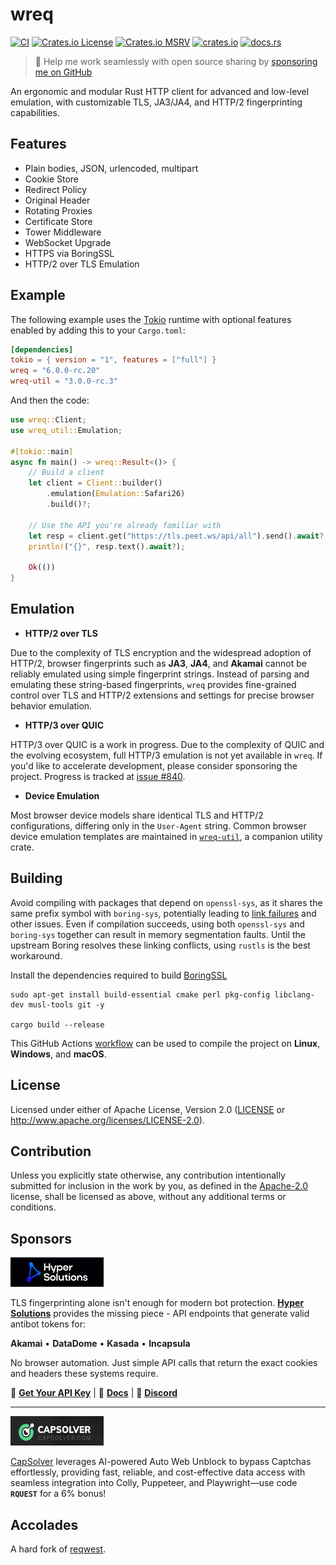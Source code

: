 # wreq

[![CI](https://github.com/0x676e67/wreq/actions/workflows/ci.yml/badge.svg)](https://github.com/0x676e67/wreq/actions/workflows/ci.yml)
[![Crates.io License](https://img.shields.io/crates/l/wreq)](./LICENSE)
[![Crates.io MSRV](https://img.shields.io/crates/msrv/wreq?logo=rust)](https://crates.io/crates/wreq)
[![crates.io](https://img.shields.io/crates/v/wreq.svg?logo=rust)](https://crates.io/crates/wreq)
[![docs.rs](https://img.shields.io/docsrs/wreq?color=blue&logo=rust)](https://docs.rs/wreq)

> 🚀 Help me work seamlessly with open source sharing by [sponsoring me on GitHub](https://github.com/0x676e67/0x676e67/blob/main/SPONSOR.md)

An ergonomic and modular Rust HTTP client for advanced and low-level emulation, with customizable TLS, JA3/JA4, and HTTP/2 fingerprinting capabilities.

## Features

- Plain bodies, JSON, urlencoded, multipart
- Cookie Store
- Redirect Policy
- Original Header
- Rotating Proxies
- Certificate Store
- Tower Middleware
- WebSocket Upgrade
- HTTPS via BoringSSL
- HTTP/2 over TLS Emulation

## Example

The following example uses the [Tokio](https://tokio.rs) runtime with optional features enabled by adding this to your `Cargo.toml`:

```toml
[dependencies]
tokio = { version = "1", features = ["full"] }
wreq = "6.0.0-rc.20"
wreq-util = "3.0.0-rc.3"
```

And then the code:

```rust
use wreq::Client;
use wreq_util::Emulation;

#[tokio::main]
async fn main() -> wreq::Result<()> {
    // Build a client
    let client = Client::builder()
        .emulation(Emulation::Safari26)
        .build()?;

    // Use the API you're already familiar with
    let resp = client.get("https://tls.peet.ws/api/all").send().await?;
    println!("{}", resp.text().await?);

    Ok(())
}
```

## Emulation

- **HTTP/2 over TLS**

Due to the complexity of TLS encryption and the widespread adoption of HTTP/2, browser fingerprints such as **JA3**, **JA4**, and **Akamai** cannot be reliably emulated using simple fingerprint strings. Instead of parsing and emulating these string-based fingerprints, `wreq` provides fine-grained control over TLS and HTTP/2 extensions and settings for precise browser behavior emulation.

- **HTTP/3 over QUIC**

HTTP/3 over QUIC is a work in progress. Due to the complexity of QUIC and the evolving ecosystem, full HTTP/3 emulation is not yet available in `wreq`. If you'd like to accelerate development, please consider sponsoring the project. Progress is tracked at [issue #840](https://github.com/0x676e67/wreq/issues/840).

- **Device Emulation**

Most browser device models share identical TLS and HTTP/2 configurations, differing only in the `User-Agent` string. Common browser device emulation templates are maintained in [`wreq-util`](https://github.com/0x676e67/wreq-util), a companion utility crate.

## Building

Avoid compiling with packages that depend on `openssl-sys`, as it shares the same prefix symbol with `boring-sys`, potentially leading to [link failures](https://github.com/cloudflare/boring/issues/197) and other issues. Even if compilation succeeds, using both `openssl-sys` and `boring-sys` together can result in memory segmentation faults. Until the upstream Boring resolves these linking conflicts, using `rustls` is the best workaround.

Install the dependencies required to build [BoringSSL](https://github.com/google/boringssl/blob/master/BUILDING.md#build-prerequisites)

```shell
sudo apt-get install build-essential cmake perl pkg-config libclang-dev musl-tools git -y

cargo build --release
```

This GitHub Actions [workflow](.github/compilation-guide/build.yml) can be used to compile the project on **Linux**, **Windows**, and **macOS**.

## License

Licensed under either of Apache License, Version 2.0 ([LICENSE](./LICENSE) or http://www.apache.org/licenses/LICENSE-2.0).

## Contribution

Unless you explicitly state otherwise, any contribution intentionally submitted for inclusion in the work by you, as defined in the [Apache-2.0](./LICENSE) license, shall be licensed as above, without any additional terms or conditions.

## Sponsors

<a href="https://hypersolutions.co/?utm_source=github&utm_medium=readme&utm_campaign=wreq" target="_blank"><img src="https://raw.githubusercontent.com/0x676e67/wreq/main/.github/assets/hypersolutions.jpg" height="47" width="149"></a>

TLS fingerprinting alone isn't enough for modern bot protection. **[Hyper Solutions](https://hypersolutions.co?utm_source=github&utm_medium=readme&utm_campaign=wreq)** provides the missing piece - API endpoints that generate valid antibot tokens for:

**Akamai** • **DataDome** • **Kasada** • **Incapsula**

No browser automation. Just simple API calls that return the exact cookies and headers these systems require.

🚀 **[Get Your API Key](https://hypersolutions.co?utm_source=github&utm_medium=readme&utm_campaign=wreq)** | 📖 **[Docs](https://docs.justhyped.dev)** | 💬 **[Discord](https://discord.gg/akamai)**

---

<a href="https://dashboard.capsolver.com/passport/register?inviteCode=y7CtB_a-3X6d" target="_blank"><img src="https://raw.githubusercontent.com/0x676e67/wreq/main/.github/assets/capsolver.jpg" height="47" width="149"></a>

[CapSolver](https://www.capsolver.com/?utm_source=github&utm_medium=banner_repo&utm_campaign=wreq) leverages AI-powered Auto Web Unblock to bypass Captchas effortlessly, providing fast, reliable, and cost-effective data access with seamless integration into Colly, Puppeteer, and Playwright—use code **`RQUEST`** for a 6% bonus!

## Accolades

A hard fork of [reqwest](https://github.com/seanmonstar/reqwest).
